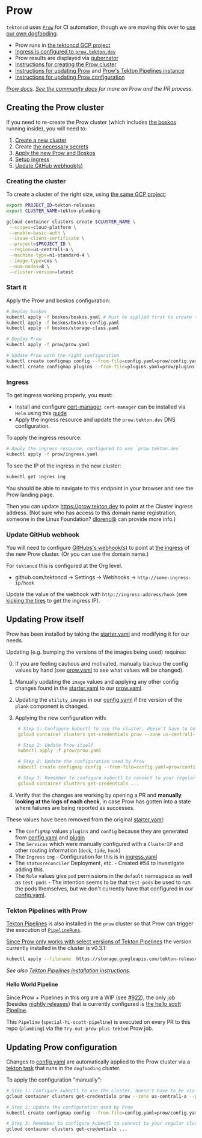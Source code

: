 # Prow

`tektoncd` uses
[`Prow`](https://github.com/kubernetes/test-infra/tree/master/prow)
for CI automation, though we are moving this over to
[use our own dogfooding](../README.md#the-dogfooding-cluster).

- Prow runs in [the tektoncd GCP project](../README.md#gcp-projects)
- [Ingress is configured to `prow.tekton.dev`](#ingress)
- Prow results are displayed via [gubernator](../gubernator/README.md)
- [Instructions for creating the Prow cluster](#creating-the-prow-cluster)
- [Instructions for updating Prow](#updating-prow-itself) and [Prow's Tekton Pipelines instance](#tekton-pipelines-with-prow)
- [Instructions for updating Prow configuration](#updating-prow-configuration)

_[Prow docs](https://github.com/kubernetes/test-infra/tree/master/prow)._
_[See the community docs](../CONTRIBUTING.md#pull-request-process) for more on
Prow and the PR process._

## Creating the Prow cluster

If you need to re-create the Prow cluster (which includes [the boskos](../boskos/README.md)
running inside), you will need to:

1. [Create a new cluster](#creating-the-cluster)
2. Create [the necessary secrets](../README.md#prow-secrets)
3. [Apply the new Prow and Boskos](#start-it)
4. [Setup ingress](#ingress)
4. [Update GitHub webhook(s)](#update-github-webhook)

### Creating the cluster

To create a cluster of the right size, using [the same GCP project](../README.md#gcp-projects):

```bash
export PROJECT_ID=tekton-releases
export CLUSTER_NAME=tekton-plumbing

gcloud container clusters create $CLUSTER_NAME \
 --scopes=cloud-platform \
 --enable-basic-auth \
 --issue-client-certificate \
 --project=$PROJECT_ID \
 --region=us-central1-a \
 --machine-type=n1-standard-4 \
 --image-type=cos \
 --num-nodes=8 \
 --cluster-version=latest
```

### Start it

Apply the Prow and boskos configuration:

```bash
# Deploy boskos
kubectl apply -f boskos/boskos.yaml # Must be applied first to create the namespace
kubectl apply -f boskos/boskos-config.yaml
kubectl apply -f boskos/storage-class.yaml

# Deploy Prow
kubectl apply -f prow/prow.yaml

# Update Prow with the right configuration
kubectl create configmap config --from-file=config.yaml=prow/config.yaml --dry-run -o yaml | kubectl replace configmap config -f -
kubectl create configmap plugins --from-file=plugins.yaml=prow/plugins.yaml --dry-run -o yaml | kubectl replace configmap plugins -f -
```

### Ingress

To get ingress working properly, you must:

- Install and configure [cert-manager](https://github.com/jetstack/cert-manager/).
  `cert-manager` can be installed via `Helm` using this
  [guide](https://docs.cert-manager.io/en/latest/getting-started/)
- Apply the ingress resource and update the `prow.tekton.dev` DNS configuration.

To apply the ingress resource:

```bash
# Apply the ingress resource, configured to use `prow.tekton.dev`
kubectl apply -f prow/ingress.yaml
```

To see the IP of the ingress in the new cluster:

```bash
kubectl get ingres ing
```

You should be able to navigate to this endpoint in your browser and see the Prow landing page.

Then you can update https://prow.tekton.dev to point at the Cluster ingress address.
(Not sure who has access to this domain name registration, someone in the Linux Foundation?
[dlorenc@](http://github.com/dlorenc) can provide more info.)

### Update GitHub webhook

You will need to configure [GitHubs's webhook(s)](https://developer.github.com/webhooks/)
to point at [the ingress](#ingress) of the new Prow cluster. (Or you can use the domain name.)

For `tektoncd` this is configured at the Org level.

* github.com/tektoncd -> Settings -> Webhooks -> `http://some-ingress-ip/hook`

Update the value of the webhook with `http://ingress-address/hook`
(see [kicking the tires](#kicking-the-tires) to get the ingress IP).

## Updating Prow itself

Prow has been installed by taking the
[starter.yaml](https://github.com/kubernetes/test-infra/blob/master/prow/cluster/starter.yaml)
and modifying it for our needs.

Updating (e.g. bumping the versions of the images being used) requires:

0. If you are feeling cautious and motivated, manually backup the config values by hand
   (see [prow.yaml](prow.yaml) to see what values will be changed).
1. Manually updating the `image` values and applying any other config changes found in the
   [starter.yaml](https://github.com/kubernetes/test-infra/blob/master/prow/cluster/starter.yaml)
   to our [prow.yaml](prow.yaml).
2. Updating the `utility_images` in our [config.yaml](config.yaml) if the version of
   the `plank` component is changed.
3. Applying the new configuration with:

   ```yaml
    # Step 1: Configure kubectl to use the cluster, doesn't have to be via gcloud but gcloud makes it easy
    gcloud container clusters get-credentials prow --zone us-central1-a --project tekton-releases

    # Step 2: Update Prow itself
    kubectl apply -f prow/prow.yaml

    # Step 2: Update the configuration used by Prow
    kubectl create configmap config --from-file=config.yaml=prow/config.yaml --dry-run -o yaml | kubectl replace configmap config -f -

    # Step 3: Remember to configure kubectl to connect to your regular cluster!
    gcloud container clusters get-credentials ...
   ```
4. Verify that the changes are working by opening a PR and **manually looking at the logs of each check**,
   in case Prow has gotten into a state where failures are being reported as successes.

These values have been removed from the original
[starter.yaml](https://github.com/kubernetes/test-infra/blob/master/prow/cluster/starter.yaml):

- The `ConfigMap` values `plugins` and `config` because they are generated from
  [config.yaml](config.yaml) and [plugin](plugins.yaml)
- The `Services` which were manually configured with a `ClusterIP` and other routing
  information (`deck`, `tide`, `hook`)
- The `Ingress` `ing` - Configuration for this is in [ingress.yaml](ingress.yaml)
- The `statusreconciler` Deployment, etc. - Created #54 to investigate adding this.
- The `Role` values give `pod` permissions in the `default` namespace as well as `test-pods` -
  The intention seems to be that `test-pods` be used to run the pods themselves, but we
  don't currently have that configured in our [config.yaml](config.yaml).

### Tekton Pipelines with Prow

[Tekton Pipelines](https://github.com/tektoncd/pipelines) is also installed in the `prow`
cluster so that Prow can trigger the execution of
[`PipelineRuns`](https://github.com/tektoncd/pipeline/blob/master/docs/pipelineruns.md).

[Since Prow only works with select versions of Tekton Pipelines](https://github.com/kubernetes/test-infra/issues/13948)
the version currently installed in the cluster is v0.3.1:

```bash
kubectl apply --filename  https://storage.googleapis.com/tekton-releases/previous/v0.3.1/release.yaml
```

_See also [Tekton Pipelines installation instructions](https://github.com/tektoncd/pipeline/blob/master/docs/install.md)._

#### Hello World Pipeline

Since Prow + Pipelines in this org are a WIP (see
[#922](https://github.com/tektoncd/pipeline/issues/922)),
the only job (besides [nightly releases](#nightly-tekton-pipelines-release))
that is currently configured is
[the hello scott Pipeline](prow/helloscott.yaml).

This `Pipeline` (`special-hi-scott-pipeline`) is executed on every PR to this repo
(`plumbing`) via the `try-out-prow-plus-tekton` Prow job.

## Updating Prow configuration

Changes to [config.yaml](./config.yaml) are automatically applied to the Prow
cluster via a [tekton task](../tekton/resources/cd/prow-condig-cd.yaml) that
runs in the `dogfooding` cluster.

To apply the configuration "manually":

```bash
# Step 1: Configure kubectl to use the cluster, doesn't have to be via gcloud but gcloud makes it easy
gcloud container clusters get-credentials prow --zone us-central1-a --project tekton-releases

# Step 2: Update the configuration used by Prow
kubectl create configmap config --from-file=config.yaml=prow/config.yaml --dry-run -o yaml | kubectl replace configmap config -f -

# Step 3: Remember to configure kubectl to connect to your regular cluster!
gcloud container clusters get-credentials ...
```
